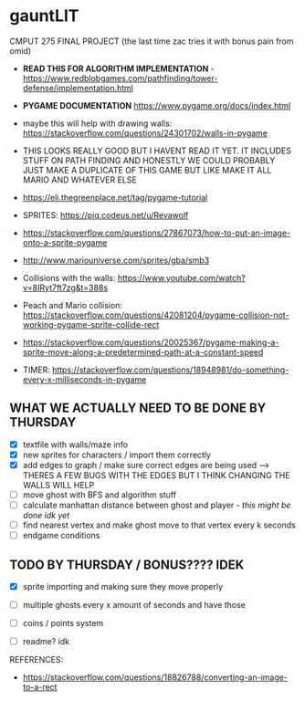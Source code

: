# gauntLIT
CMPUT 275 FINAL PROJECT (the last time zac tries it with bonus pain from omid)

- **READ THIS FOR ALGORITHM IMPLEMENTATION** - https://www.redblobgames.com/pathfinding/tower-defense/implementation.html

- **PYGAME DOCUMENTATION**
https://www.pygame.org/docs/index.html

- maybe this will help with drawing walls: https://stackoverflow.com/questions/24301702/walls-in-pygame

- THIS LOOKS REALLY GOOD BUT I HAVENT READ IT YET. IT INCLUDES STUFF ON PATH FINDING AND HONESTLY WE COULD PROBABLY JUST MAKE A DUPLICATE OF THIS GAME BUT LIKE MAKE IT ALL MARIO AND WHATEVER ELSE
- https://eli.thegreenplace.net/tag/pygame-tutorial

- SPRITES: https://piq.codeus.net/u/Revawolf
- https://stackoverflow.com/questions/27867073/how-to-put-an-image-onto-a-sprite-pygame
- http://www.mariouniverse.com/sprites/gba/smb3

- Collisions with the walls: https://www.youtube.com/watch?v=8IRyt7ft7zg&t=388s

- Peach and Mario collision: https://stackoverflow.com/questions/42081204/pygame-collision-not-working-pygame-sprite-collide-rect

- https://stackoverflow.com/questions/20025367/pygame-making-a-sprite-move-along-a-predetermined-path-at-a-constant-speed

- TIMER: https://stackoverflow.com/questions/18948981/do-something-every-x-milliseconds-in-pygame

## WHAT WE ACTUALLY NEED TO BE DONE BY THURSDAY
- [x] textfile with walls/maze info
- [x] new sprites for characters / import them correctly
- [x] add edges to graph / make sure correct edges are being used --> THERES A FEW BUGS WITH THE EDGES BUT I THINK CHANGING THE WALLS WILL HELP
- [ ] move ghost with BFS and algorithm stuff
- [ ] calculate manhattan distance between ghost and player - *this might be done idk yet*
- [ ] find nearest vertex and make ghost move to that vertex every k seconds
- [ ] endgame conditions

## TODO BY THURSDAY / BONUS???? IDEK
- [x] sprite importing and making sure they move properly
- [ ] multiple ghosts every x amount of seconds and have those
- [ ] coins / points system
- [ ] readme? idk




REFERENCES:
- https://stackoverflow.com/questions/18826788/converting-an-image-to-a-rect
